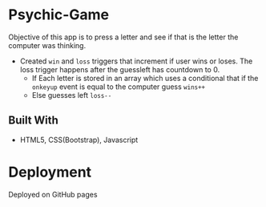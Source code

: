 # Psychic-Game

Objective of this app is to press a letter and see if that is the letter the computer was thinking.

* Created `win` and `loss` triggers that increment if user wins or loses. The loss trigger happens after the guessleft has countdown to 0.
  * If    Each letter is stored in an array which uses a conditional that if the `onkeyup` event is equal to the computer guess `wins++`
  * Else  guesses left `loss--` 
  
## Built With
* HTML5, CSS(Bootstrap), Javascript

# Deployment
Deployed on GitHub pages

